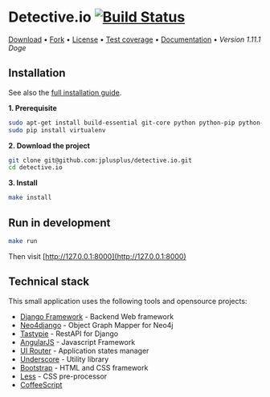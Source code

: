 # Detective.io [![Build Status](https://travis-ci.org/jplusplus/detective.io.svg?branch=master)](https://travis-ci.org/jplusplus/detective.io)

[Download](https://github.com/jplusplus/detective.io/archive/master.zip) •
[Fork](https://github.com/jplusplus/detective.io) •
[License](https://github.com/jplusplus/detective.io/blob/master/LICENSE) •
[Test coverage](https://coveralls.io/r/jplusplus/detective.io) •
[Documentation](http://docs.detective.io/en/latest/) •
*Version 1.11.1 Doge*

## Installation

See also the [full installation guide](http://docs.detective.io/en/latest/installation.html).

**1. Prerequisite**
```bash
sudo apt-get install build-essential git-core python python-pip python-dev libmemcached-dev libpq-dev libxslt1-dev libxml2-dev libxml2 libjpeg8-dev
sudo pip install virtualenv
```

**2.  Download the project**
```bash
git clone git@github.com:jplusplus/detective.io.git
cd detective.io
```

**3. Install**
```bash
make install
```

## Run in development
```bash
make run
```

Then visit [http://127.0.0.1:8000](http://127.0.0.1:8000)

## Technical stack

This small application uses the following tools and opensource projects:

* [Django Framework](https://www.djangoproject.com/) - Backend Web framework
* [Neo4django](https://github.com/scholrly/neo4django) - Object Graph Mapper for Neo4j
* [Tastypie](https://github.com/toastdriven/django-tastypie) - RestAPI for Django
* [AngularJS](https://angularjs.org/) - Javascript Framework
* [UI Router](https://github.com/angular-ui/ui-router) - Application states manager
* [Underscore](http://underscorejs.org/) - Utility library
* [Bootstrap](http://getbootstrap.com/) - HTML and CSS framework
* [Less](http://lesscss.org/) - CSS pre-processor
* [CoffeeScript](http://coffeescript.org/)
